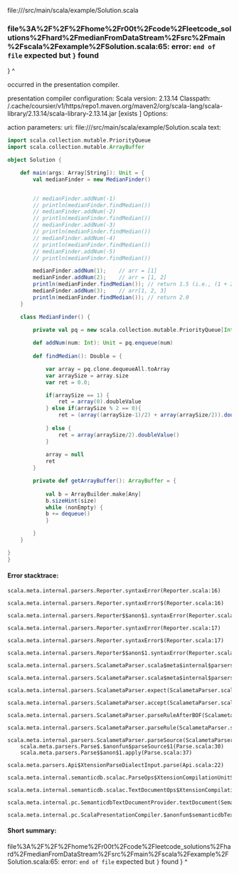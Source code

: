 file://<WORKSPACE>/src/main/scala/example/Solution.scala
### file%3A%2F%2F%2Fhome%2Fr00t%2Fcode%2Fleetcode_solutions%2Fhard%2FmedianFromDataStream%2Fsrc%2Fmain%2Fscala%2Fexample%2FSolution.scala:65: error: `end of file` expected but `}` found
}
^

occurred in the presentation compiler.

presentation compiler configuration:
Scala version: 2.13.14
Classpath:
<HOME>/.cache/coursier/v1/https/repo1.maven.org/maven2/org/scala-lang/scala-library/2.13.14/scala-library-2.13.14.jar [exists ]
Options:



action parameters:
uri: file://<WORKSPACE>/src/main/scala/example/Solution.scala
text:
```scala
import scala.collection.mutable.PriorityQueue
import scala.collection.mutable.ArrayBuffer

object Solution {

    def main(args: Array[String]): Unit = {
        val medianFinder = new MedianFinder()


        // medianFinder.addNum(-1)   
        // println(medianFinder.findMedian()) 
        // medianFinder.addNum(-2)   
        // println(medianFinder.findMedian())
        // medianFinder.addNum(-3)   
        // println(medianFinder.findMedian())
        // medianFinder.addNum(-4)   
        // println(medianFinder.findMedian())
        // medianFinder.addNum(-5)   
        // println(medianFinder.findMedian())

        medianFinder.addNum(1);    // arr = [1]
        medianFinder.addNum(2);    // arr = [1, 2]
        println(medianFinder.findMedian()); // return 1.5 (i.e., (1 + 2) / 2)
        medianFinder.addNum(3);    // arr[1, 2, 3]
        println(medianFinder.findMedian()); // return 2.0
    }

    class MedianFinder() {

        private val pq = new scala.collection.mutable.PriorityQueue[Int]()
        
        def addNum(num: Int): Unit = pq.enqueue(num)
        
        def findMedian(): Double = {

            var array = pq.clone.dequeueAll.toArray
            var arraySize = array.size
            var ret = 0.0;

            if(arraySize == 1) {
                ret = array(0).doubleValue
            } else if(arraySize % 2 == 0){
                ret = (array((arraySize-1)/2) + array(arraySize/2)).doubleValue() / 2
                
            } else { 
                ret = array(arraySize/2).doubleValue()
            }
            
            array = null
            ret
        }

        private def getArrayBuffer(): ArrayBuffer = {
            
            val b = ArrayBuilder.make[Any]
            b.sizeHint(size)
            while (nonEmpty) {
            b += dequeue()
            }

        }
    }

}
}
```



#### Error stacktrace:

```
scala.meta.internal.parsers.Reporter.syntaxError(Reporter.scala:16)
	scala.meta.internal.parsers.Reporter.syntaxError$(Reporter.scala:16)
	scala.meta.internal.parsers.Reporter$$anon$1.syntaxError(Reporter.scala:22)
	scala.meta.internal.parsers.Reporter.syntaxError(Reporter.scala:17)
	scala.meta.internal.parsers.Reporter.syntaxError$(Reporter.scala:17)
	scala.meta.internal.parsers.Reporter$$anon$1.syntaxError(Reporter.scala:22)
	scala.meta.internal.parsers.ScalametaParser.scala$meta$internal$parsers$ScalametaParser$$expectAt(ScalametaParser.scala:396)
	scala.meta.internal.parsers.ScalametaParser.scala$meta$internal$parsers$ScalametaParser$$expectAt(ScalametaParser.scala:400)
	scala.meta.internal.parsers.ScalametaParser.expect(ScalametaParser.scala:402)
	scala.meta.internal.parsers.ScalametaParser.accept(ScalametaParser.scala:418)
	scala.meta.internal.parsers.ScalametaParser.parseRuleAfterBOF(ScalametaParser.scala:62)
	scala.meta.internal.parsers.ScalametaParser.parseRule(ScalametaParser.scala:53)
	scala.meta.internal.parsers.ScalametaParser.parseSource(ScalametaParser.scala:116)
	scala.meta.parsers.Parse$.$anonfun$parseSource$1(Parse.scala:30)
	scala.meta.parsers.Parse$$anon$1.apply(Parse.scala:37)
	scala.meta.parsers.Api$XtensionParseDialectInput.parse(Api.scala:22)
	scala.meta.internal.semanticdb.scalac.ParseOps$XtensionCompilationUnitSource.toSource(ParseOps.scala:15)
	scala.meta.internal.semanticdb.scalac.TextDocumentOps$XtensionCompilationUnitDocument.toTextDocument(TextDocumentOps.scala:161)
	scala.meta.internal.pc.SemanticdbTextDocumentProvider.textDocument(SemanticdbTextDocumentProvider.scala:54)
	scala.meta.internal.pc.ScalaPresentationCompiler.$anonfun$semanticdbTextDocument$1(ScalaPresentationCompiler.scala:469)
```
#### Short summary: 

file%3A%2F%2F%2Fhome%2Fr00t%2Fcode%2Fleetcode_solutions%2Fhard%2FmedianFromDataStream%2Fsrc%2Fmain%2Fscala%2Fexample%2FSolution.scala:65: error: `end of file` expected but `}` found
}
^
